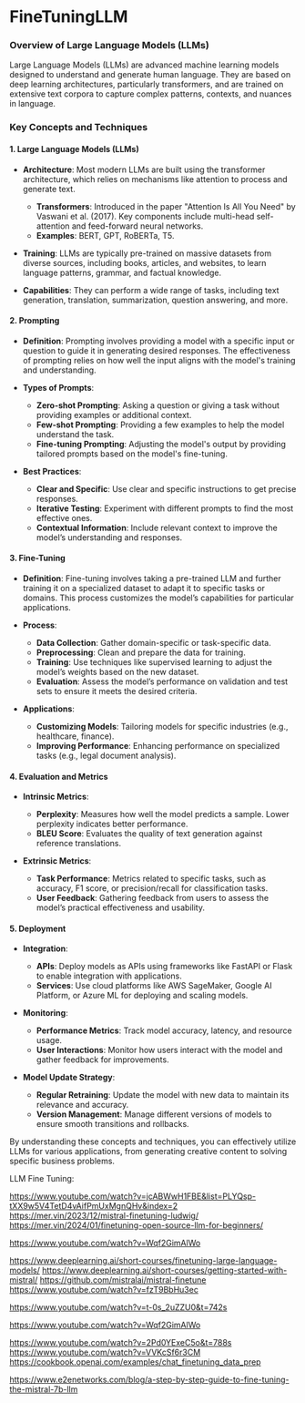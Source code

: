 # FineTuningLLM


### **Overview of Large Language Models (LLMs)**

Large Language Models (LLMs) are advanced machine learning models designed to understand and generate human language. They are based on deep learning architectures, particularly transformers, and are trained on extensive text corpora to capture complex patterns, contexts, and nuances in language.

### **Key Concepts and Techniques**

#### **1. Large Language Models (LLMs)**

- **Architecture**: Most modern LLMs are built using the transformer architecture, which relies on mechanisms like attention to process and generate text.
  - **Transformers**: Introduced in the paper "Attention Is All You Need" by Vaswani et al. (2017). Key components include multi-head self-attention and feed-forward neural networks.
  - **Examples**: BERT, GPT, RoBERTa, T5.

- **Training**: LLMs are typically pre-trained on massive datasets from diverse sources, including books, articles, and websites, to learn language patterns, grammar, and factual knowledge.

- **Capabilities**: They can perform a wide range of tasks, including text generation, translation, summarization, question answering, and more.

#### **2. Prompting**

- **Definition**: Prompting involves providing a model with a specific input or question to guide it in generating desired responses. The effectiveness of prompting relies on how well the input aligns with the model's training and understanding.

- **Types of Prompts**:
  - **Zero-shot Prompting**: Asking a question or giving a task without providing examples or additional context.
  - **Few-shot Prompting**: Providing a few examples to help the model understand the task.
  - **Fine-tuning Prompting**: Adjusting the model's output by providing tailored prompts based on the model's fine-tuning.

- **Best Practices**:
  - **Clear and Specific**: Use clear and specific instructions to get precise responses.
  - **Iterative Testing**: Experiment with different prompts to find the most effective ones.
  - **Contextual Information**: Include relevant context to improve the model’s understanding and responses.

#### **3. Fine-Tuning**

- **Definition**: Fine-tuning involves taking a pre-trained LLM and further training it on a specialized dataset to adapt it to specific tasks or domains. This process customizes the model’s capabilities for particular applications.

- **Process**:
  - **Data Collection**: Gather domain-specific or task-specific data.
  - **Preprocessing**: Clean and prepare the data for training.
  - **Training**: Use techniques like supervised learning to adjust the model’s weights based on the new dataset.
  - **Evaluation**: Assess the model’s performance on validation and test sets to ensure it meets the desired criteria.

- **Applications**:
  - **Customizing Models**: Tailoring models for specific industries (e.g., healthcare, finance).
  - **Improving Performance**: Enhancing performance on specialized tasks (e.g., legal document analysis).

#### **4. Evaluation and Metrics**

- **Intrinsic Metrics**:
  - **Perplexity**: Measures how well the model predicts a sample. Lower perplexity indicates better performance.
  - **BLEU Score**: Evaluates the quality of text generation against reference translations.

- **Extrinsic Metrics**:
  - **Task Performance**: Metrics related to specific tasks, such as accuracy, F1 score, or precision/recall for classification tasks.
  - **User Feedback**: Gathering feedback from users to assess the model’s practical effectiveness and usability.

#### **5. Deployment**

- **Integration**:
  - **APIs**: Deploy models as APIs using frameworks like FastAPI or Flask to enable integration with applications.
  - **Services**: Use cloud platforms like AWS SageMaker, Google AI Platform, or Azure ML for deploying and scaling models.

- **Monitoring**:
  - **Performance Metrics**: Track model accuracy, latency, and resource usage.
  - **User Interactions**: Monitor how users interact with the model and gather feedback for improvements.

- **Model Update Strategy**:
  - **Regular Retraining**: Update the model with new data to maintain its relevance and accuracy.
  - **Version Management**: Manage different versions of models to ensure smooth transitions and rollbacks.

By understanding these concepts and techniques, you can effectively utilize LLMs for various applications, from generating creative content to solving specific business problems.


LLM Fine Tuning:

https://www.youtube.com/watch?v=jcABWwH1FBE&list=PLYQsp-tXX9w5V4TetD4vAifPmUxMgnQHv&index=2
https://mer.vin/2023/12/mistral-finetuning-ludwig/
https://mer.vin/2024/01/finetuning-open-source-llm-for-beginners/

https://www.youtube.com/watch?v=Wqf2GimAlWo

https://www.deeplearning.ai/short-courses/finetuning-large-language-models/
https://www.deeplearning.ai/short-courses/getting-started-with-mistral/
https://github.com/mistralai/mistral-finetune
https://www.youtube.com/watch?v=fzT9BbHu3ec

https://www.youtube.com/watch?v=t-0s_2uZZU0&t=742s

https://www.youtube.com/watch?v=Wqf2GimAlWo

https://www.youtube.com/watch?v=2Pd0YExeC5o&t=788s
https://www.youtube.com/watch?v=VVKcSf6r3CM
https://cookbook.openai.com/examples/chat_finetuning_data_prep


https://www.e2enetworks.com/blog/a-step-by-step-guide-to-fine-tuning-the-mistral-7b-llm

